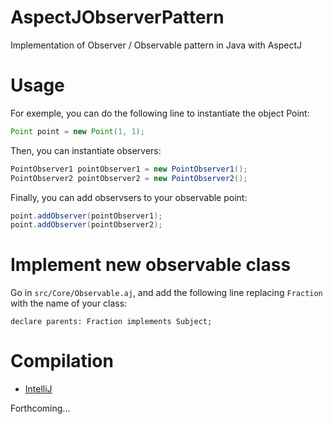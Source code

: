 # AspectJObserverPattern
Implementation of Observer / Observable pattern in Java with AspectJ


# Usage

For exemple, you can do the following line to instantiate the object Point:
```java
Point point = new Point(1, 1);
```

Then, you can instantiate observers:
```java
PointObserver1 pointObserver1 = new PointObserver1();
PointObserver2 pointObserver2 = new PointObserver2();
```

Finally, you can add observsers to your observable point:
```java
point.addObserver(pointObserver1);
point.addObserver(pointObserver2);
```

# Implement new observable class
Go in `src/Core/Observable.aj`, and add the following line replacing `Fraction` with the name of your class:

```aj
declare parents: Fraction implements Subject;
```


# Compilation
- [IntelliJ](https://www.jetbrains.com/help/idea/using-the-aspectj-ajc-compiler.html)

Forthcoming...
